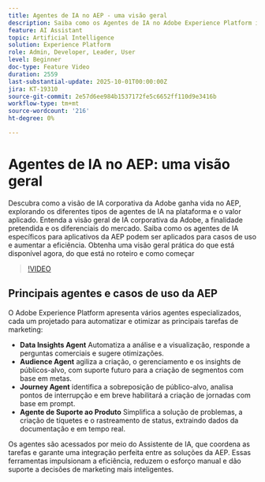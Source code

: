 ```yaml
---
title: Agentes de IA no AEP - uma visão geral
description: Saiba como os Agentes de IA no Adobe Experience Platform impulsionam a eficiência, dão suporte a casos de uso reais e fornecem valor aplicado. Explore a visão, o roteiro e como começar.
feature: AI Assistant
topic: Artificial Intelligence
solution: Experience Platform
role: Admin, Developer, Leader, User
level: Beginner
doc-type: Feature Video
duration: 2559
last-substantial-update: 2025-10-01T00:00:00Z
jira: KT-19310
source-git-commit: 2e57d6ee984b1537172fe5c6652ff110d9e3416b
workflow-type: tm+mt
source-wordcount: '216'
ht-degree: 0%

---
```



# Agentes de IA no AEP: uma visão geral

Descubra como a visão de IA corporativa da Adobe ganha vida no AEP, explorando os diferentes tipos de agentes de IA na plataforma e o valor aplicado. Entenda a visão geral de IA corporativa da Adobe, a finalidade pretendida e os diferenciais do mercado. Saiba como os agentes de IA específicos para aplicativos da AEP podem ser aplicados para casos de uso e aumentar a eficiência. Obtenha uma visão geral prática do que está disponível agora, do que está no roteiro e como começar

>[!VIDEO](https://video.tv.adobe.com/v/3475315/?learn=on&enablevpops)

## Principais agentes e casos de uso da AEP

O Adobe Experience Platform apresenta vários agentes especializados, cada um projetado para automatizar e otimizar as principais tarefas de marketing:

* **Data Insights Agent** Automatiza a análise e a visualização, responde a perguntas comerciais e sugere otimizações.
* **Audience Agent** agiliza a criação, o gerenciamento e os insights de públicos-alvo, com suporte futuro para a criação de segmentos com base em metas.
* **Journey Agent** identifica a sobreposição de público-alvo, analisa pontos de interrupção e em breve habilitará a criação de jornadas com base em prompt.
* **Agente de Suporte ao Produto** Simplifica a solução de problemas, a criação de tíquetes e o rastreamento de status, extraindo dados da documentação e em tempo real.

Os agentes são acessados por meio do Assistente de IA, que coordena as tarefas e garante uma integração perfeita entre as soluções da AEP. Essas ferramentas impulsionam a eficiência, reduzem o esforço manual e dão suporte a decisões de marketing mais inteligentes.

